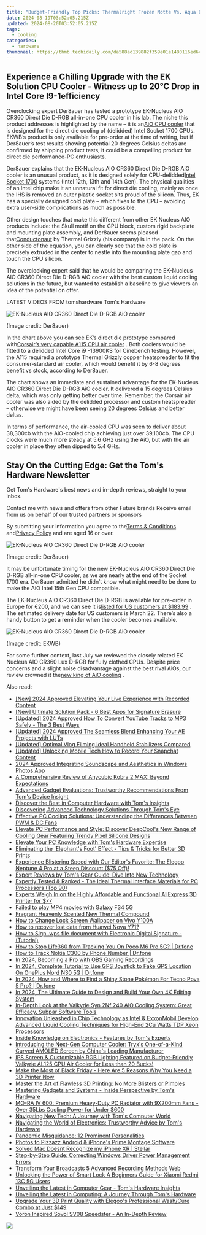 ```yaml
---
title: "Budget-Friendly Top Picks: Thermalright Frozen Notte Vs. Aqua Elite 360 White V3 - Comprehensive AIO Reviews"
date: 2024-08-19T03:52:05.215Z
updated: 2024-08-20T03:52:05.215Z
tags:
  - cooling
categories:
  - hardware
thumbnail: https://thmb.techidaily.com/da588ad139882f359e01e1480116ed64f1f64c7e5500ad5bb32d29ff957df078.jpg
---
```


## Experience a Chilling Upgrade with the EK Solution CPU Cooler - Witness up to 20°C Drop in Intel Core I9-1efficiency

Overclocking expert Der8auer has tested a prototype EK-Nucleus AIO CR360 Direct Die D-RGB all-in-one CPU cooler in his lab. The niche this product addresses is highlighted by the name – it is an[AiO CPU cooler](https://www.tomshardware.com/reviews/best-cpu-coolers,4181.html) that is designed for the direct die cooling of (delidded) Intel Socket 1700 CPUs. EKWB’s product is only available for pre-order at the time of writing, but if Der8auer’s test results showing potential 20 degrees Celsius deltas are confirmed by shipping product tests, it could be a compelling product for direct die performance-PC enthusiasts.

 Der8auer explains that the EK-Nucleus AIO CR360 Direct Die D-RGB AiO cooler is an unusual product, as it is designed solely for CPU-delidded[Intel Socket 1700](https://www.tomshardware.com/news/amd-takes-jab-at-intel-over-lga1700-platform-longevity) systems (Intel 12th, 13th and 14th Gen). The physical qualities of an Intel chip make it an unnatural fit for direct die cooling, mainly as once the IHS is removed an outer plastic socket sits proud of the silicon. Thus, EK has a specially designed cold plate – which fixes to the CPU – avoiding extra user-side complications as much as possible.

 Other design touches that make this different from other EK Nucleus AIO products include: the Skull motif on the CPU block, custom rigid backplate and mounting plate assembly, and Der8auer seems pleased that[Conductonaut](https://www.tomshardware.com/best-picks/best-thermal-paste) by Thermal Grizzly (his company) is in the pack. On the other side of the equation, you can clearly see that the cold plate is precisely extruded in the center to nestle into the mounting plate gap and touch the CPU silicon.

 The overclocking expert said that he would be comparing the EK-Nucleus AIO CR360 Direct Die D-RGB AiO cooler with the best custom liquid cooling solutions in the future, but wanted to establish a baseline to give viewers an idea of the potential on offer.

 LATEST VIDEOS FROM tomshardware Tom's Hardware

![EK-Nucleus AIO CR360 Direct Die D-RGB AiO cooler](https://cdn.mos.cms.futurecdn.net/Mqvy3Y6vrwuksYvcHVpUaJ-320-80.jpg)

 (Image credit: Der8auer)

 In the chart above you can see EK’s direct die prototype compared with[Corsair’s very capable A115 CPU air cooler](https://www.tomshardware.com/pc-components/cooling/corsair-air-a115-cooler-review/2) . Both coolers would be fitted to a delidded Intel Core i9 -13900KS for Cinebench testing. However, the A115 required a prototype Thermal Grizzly copper heatspreader to fit the consumer-standard air cooler, which would benefit it by 6-8 degrees benefit vs stock, according to Der8auer.

 The chart shows an immediate and sustained advantage for the EK-Nucleus AIO CR360 Direct Die D-RGB AiO cooler. It delivered a 15 degrees Celsius delta, which was only getting better over time. Remember, the Corsair air cooler was also aided by the delidded processor and custom heatspreader – otherwise we might have been seeing 20 degrees Celsius and better deltas.

 In terms of performance, the air-cooled CPU was seen to deliver about 38,300cb with the AiO-cooled chip achieving just over 39,100cb. The CPU clocks were much more steady at 5.6 GHz using the AiO, but with the air cooler in place they often dipped to 5.4 GHz.

## Stay On the Cutting Edge: Get the Tom's Hardware Newsletter

 Get Tom's Hardware's best news and in-depth reviews, straight to your inbox.

 Contact me with news and offers from other Future brands  Receive email from us on behalf of our trusted partners or sponsors

 By submitting your information you agree to the[Terms & Conditions](https://futureplc.com/terms-conditions/) and[Privacy Policy](https://futureplc.com/privacy-policy/) and are aged 16 or over.

![EK-Nucleus AIO CR360 Direct Die D-RGB AiO cooler](https://cdn.mos.cms.futurecdn.net/wmRXDJgtnnLnPhD5DLfZMJ-320-80.jpg)

 (Image credit: Der8auer)

 It may be unfortunate timing for the new EK-Nucleus AIO CR360 Direct Die D-RGB all-in-one CPU cooler, as we are nearly at the end of the Socket 1700 era. Der8auer admitted he didn’t know what might need to be done to make the AiO Intel 15th Gen CPU compatible.

 The EK-Nucleus AIO CR360 Direct Die D-RGB is available for pre-order in Europe for €200, and we can see it is[listed for US customers at $183.99](https://www.ekwb.com/shop/ek-nucleus-aio-cr360-direct-die-d-rgb-1700) . The estimated delivery date for US customers is March 22\. There’s also a handy button to get a reminder when the cooler becomes available.

![EK-Nucleus AIO CR360 Direct Die D-RGB AiO cooler](https://cdn.mos.cms.futurecdn.net/DwdkCF27CRpbAtFLxxyV8J-320-80.jpg)

(Image credit: EKWB)

 For some further context, last July we reviewed the closely related EK Nucleus AIO CR360 Lux D-RGB for fully clothed CPUs. Despite price concerns and a slight noise disadvantage against the best rival AiOs, our review crowned it the[new king of AiO cooling](https://www.tomshardware.com/reviews/ek-nucleus-aio-cr360-lux-d-rgb) .


<ins class="adsbygoogle"
     style="display:block"
     data-ad-format="autorelaxed"
     data-ad-client="ca-pub-7571918770474297"
     data-ad-slot="1223367746"></ins>



<ins class="adsbygoogle"
     style="display:block"
     data-ad-client="ca-pub-7571918770474297"
     data-ad-slot="8358498916"
     data-ad-format="auto"
     data-full-width-responsive="true"></ins>

<span class="atpl-alsoreadstyle">Also read:</span>
<div><ul>
<li><a href="https://screen-recording.techidaily.com/new-2024-approved-elevating-your-live-experience-with-recorded-content/"><u>[New] 2024 Approved  Elevating Your Live Experience with Recorded Content</u></a></li>
<li><a href="https://fox-http.techidaily.com/new-ultimate-solution-pack-6-best-apps-for-signature-erasure/"><u>[New] Ultimate Solution Pack - 6 Best Apps for Signature Erasure</u></a></li>
<li><a href="https://eaxpv-info.techidaily.com/updated-2024-approved-how-to-convert-youtube-tracks-to-mp3-safely-the-3-best-ways/"><u>[Updated] 2024 Approved  How To Convert YouTube Tracks to MP3 Safely - The 3 Best Ways</u></a></li>
<li><a href="https://vp-tips.techidaily.com/updated-2024-approved-the-seamless-blend-enhancing-your-ae-projects-with-luts/"><u>[Updated] 2024 Approved  The Seamless Blend  Enhancing Your AE Projects with LUTs</u></a></li>
<li><a href="https://fox-glue.techidaily.com/updated-optimal-vlog-filming-ideal-handheld-stabilizers-compared/"><u>[Updated] Optimal Vlog Filming  Ideal Handheld Stabilizers Compared</u></a></li>
<li><a href="https://snapchat-videos.techidaily.com/updated-unlocking-mobile-tech-how-to-record-your-snapchat-content/"><u>[Updated] Unlocking Mobile Tech  How to Record Your Snapchat Content</u></a></li>
<li><a href="https://extra-approaches.techidaily.com/2024-approved-integrating-soundscape-and-aesthetics-in-windows-photos-app/"><u>2024 Approved  Integrating Soundscape and Aesthetics in Windows Photos App</u></a></li>
<li><a href="https://hardware-tips.techidaily.com/1723125189128-a-comprehensive-review-of-anycubic-kobra-2-max-beyond-expectations/"><u>A Comprehensive Review of Anycubic Kobra 2 MAX: Beyond Expectations</u></a></li>
<li><a href="https://hardware-tips.techidaily.com/advanced-gadget-evaluations-trustworthy-recommendations-from-toms-device-insight/"><u>Advanced Gadget Evaluations: Trustworthy Recommendations From Tom's Device Insight</u></a></li>
<li><a href="https://hardware-tips.techidaily.com/discover-the-best-in-computer-hardware-with-toms-insights/"><u>Discover the Best in Computer Hardware with Tom's Insights</u></a></li>
<li><a href="https://hardware-tips.techidaily.com/discovering-advanced-technology-solutions-through-toms-eye/"><u>Discovering Advanced Technology Solutions Through Tom's Eye</u></a></li>
<li><a href="https://hardware-tips.techidaily.com/effective-pc-cooling-solutions-understanding-the-differences-between-pwm-and-dc-fans/"><u>Effective PC Cooling Solutions: Understanding the Differences Between PWM & DC Fans</u></a></li>
<li><a href="https://hardware-tips.techidaily.com/elevate-pc-performance-and-style-discover-deepcools-new-range-of-cooling-gear-featuring-trendy-pixel-silicone-designs/"><u>Elevate PC Performance and Style: Discover DeepCool's New Range of Cooling Gear Featuring Trendy Pixel Silicone Designs</u></a></li>
<li><a href="https://hardware-tips.techidaily.com/elevate-your-pc-knowledge-with-toms-hardware-expertise/"><u>Elevate Your PC Knowledge with Tom's Hardware Expertise</u></a></li>
<li><a href="https://hardware-tips.techidaily.com/eliminating-the-elephants-foot-effect-tips-and-tricks-for-better-3d-prints/"><u>Eliminating the 'Elephant's Foot' Effect - Tips & Tricks for Better 3D Prints</u></a></li>
<li><a href="https://hardware-tips.techidaily.com/1723125193045-experience-blistering-speed-with-our-editors-favorite-the-elegoo-neptune-4-pro-at-a-steep-discount-75-off/"><u>Experience Blistering Speed with Our Editor's Favorite: The Elegoo Neptune 4 Pro at a Steep Discount ($75 Off)!</u></a></li>
<li><a href="https://hardware-tips.techidaily.com/expert-reviews-by-toms-gear-guide-dive-into-new-technology/"><u>Expert Reviews by Tom's Gear Guide: Dive Into New Technology</u></a></li>
<li><a href="https://hardware-tips.techidaily.com/expertly-tested-and-ranked-the-ideal-thermal-interface-materials-for-pc-processors-top-90/"><u>Expertly Tested & Ranked - The Ideal Thermal Interface Materials for PC Processors (Top 90)</u></a></li>
<li><a href="https://hardware-tips.techidaily.com/experts-weigh-in-on-the-highly-affordable-and-functional-aliexpress-3d-printer-for-77/"><u>Experts Weigh In on the Highly Affordable and Functional AliExpress 3D Printer for $77</u></a></li>
<li><a href="https://phone-solutions.techidaily.com/failed-to-play-mp4-movies-with-galaxy-f34-5g-by-aiseesoft-video-converter-play-mp4-on-android/"><u>Failed to play MP4 movies with Galaxy F34 5G</u></a></li>
<li><a href="https://hardware-tips.techidaily.com/fragrant-heavenly-scented-new-thermal-compound/"><u>Fragrant Heavenly Scented New Thermal Compound</u></a></li>
<li><a href="https://android-unlock.techidaily.com/how-to-change-lock-screen-wallpaper-on-vivo-y100a-by-drfone-android/"><u>How to Change Lock Screen Wallpaper on Vivo Y100A</u></a></li>
<li><a href="https://blog-min.techidaily.com/how-to-recover-lost-data-from-huawei-nova-y71-by-fonelab-android-recover-data/"><u>How to recover lost data from Huawei Nova Y71?</u></a></li>
<li><a href="https://blog-min.techidaily.com/how-to-sign-wps-file-document-with-electronic-digital-signature-tutorial-by-ldigisigner-sign-a-word-sign-a-word/"><u>How to Sign .wps file document with Electronic Digital Signature - (Tutorial)</u></a></li>
<li><a href="https://change-location.techidaily.com/how-to-stop-life360-from-tracking-you-on-poco-m6-pro-5g-drfone-by-drfone-virtual-android/"><u>How to Stop Life360 from Tracking You On Poco M6 Pro 5G? | Dr.fone</u></a></li>
<li><a href="https://android-location-track.techidaily.com/how-to-track-nokia-c300-by-phone-number-drfone-by-drfone-virtual-android/"><u>How to Track Nokia C300 by Phone Number | Dr.fone</u></a></li>
<li><a href="https://screen-recording.techidaily.com/in-2024-becoming-a-pro-with-obs-gaming-recordings/"><u>In 2024, Becoming a Pro with OBS Gaming Recordings</u></a></li>
<li><a href="https://review-topics.techidaily.com/in-2024-complete-tutorial-to-use-gps-joystick-to-fake-gps-location-on-oneplus-nord-n30-5g-drfone-by-drfone-virtual-android/"><u>In 2024, Complete Tutorial to Use GPS Joystick to Fake GPS Location On OnePlus Nord N30 5G | Dr.fone</u></a></li>
<li><a href="https://android-pokemon-go.techidaily.com/in-2024-how-and-where-to-find-a-shiny-stone-pokemon-for-tecno-pova-5-pro-drfone-by-drfone-virtual-android/"><u>In 2024, How and Where to Find a Shiny Stone Pokémon For Tecno Pova 5 Pro? | Dr.fone</u></a></li>
<li><a href="https://some-guidance.techidaily.com/in-2024-the-ultimate-guide-to-design-and-build-your-own-4k-editing-system/"><u>In 2024, The Ultimate Guide to Design and Build Your Own 4K Editing System</u></a></li>
<li><a href="https://hardware-tips.techidaily.com/in-depth-look-at-the-valkyrie-syn-2nf-240-aio-cooling-system-great-efficacy-subpar-software-tools/"><u>In-Depth Look at the Valkyrie Syn 2Nf 240 AIO Cooling System: Great Efficacy, Subpar Software Tools</u></a></li>
<li><a href="https://hardware-tips.techidaily.com/innovation-unleashed-in-chip-technology-as-intel-and-exxonmobil-develop-advanced-liquid-cooling-techniques-for-high-end-2cu-watts-tdp-xeon-processors/"><u>Innovation Unleashed in Chip Technology as Intel & ExxonMobil Develop Advanced Liquid Cooling Techniques for High-End 2Cu Watts TDP Xeon Processors</u></a></li>
<li><a href="https://hardware-tips.techidaily.com/inside-knowledge-on-electronics-features-by-toms-experts/"><u>Inside Knowledge on Electronics - Features by Tom's Experts</u></a></li>
<li><a href="https://hardware-tips.techidaily.com/introducing-the-next-gen-computer-cooler-tryxs-one-of-a-kind-curved-amoled-screen-by-chinas-leading-manufacturer/"><u>Introducing the Next-Gen Computer Cooler: Tryx's One-of-a-Kind Curved AMOLED Screen by China's Leading Manufacturer</u></a></li>
<li><a href="https://hardware-tips.techidaily.com/1723175723043-ips-screen-and-customizable-rgb-lighting-featured-on-budget-friendly-valkyrie-al125-cpu-air-cooler-for-less-than-20-bucks/"><u>IPS Screen & Customizable RGB Lighting Featured on Budget-Friendly Valkyrie AL125 CPU Air Cooler for Less than 20 Bucks!</u></a></li>
<li><a href="https://hardware-tips.techidaily.com/make-the-most-of-black-friday-here-are-5-reasons-why-you-need-a-3d-printer-now/"><u>Make the Most of Black Friday - Here Are 5 Reasons Why You Need a 3D Printer Now</u></a></li>
<li><a href="https://hardware-tips.techidaily.com/master-the-art-of-flawless-3d-printing-no-more-blisters-or-pimples/"><u>Master the Art of Flawless 3D Printing: No More Blisters or Pimples</u></a></li>
<li><a href="https://hardware-tips.techidaily.com/mastering-gadgets-and-systems-inside-perspective-by-toms-hardware/"><u>Mastering Gadgets and Systems - Inside Perspective by Tom's Hardware</u></a></li>
<li><a href="https://hardware-tips.techidaily.com/mo-ra-iv-600-premium-heavy-duty-pc-radiator-with-9x200mm-fans-over-35lbs-cooling-power-for-under-600/"><u>MO-RA IV 600: Premium Heavy-Duty PC Radiator with 9X200mm Fans - Over 35Lbs Cooling Power for Under $600</u></a></li>
<li><a href="https://hardware-tips.techidaily.com/navigating-new-tech-a-journey-with-toms-computer-world/"><u>Navigating New Tech: A Journey with Tom's Computer World</u></a></li>
<li><a href="https://hardware-tips.techidaily.com/navigating-the-world-of-electronics-trustworthy-advice-by-toms-hardware/"><u>Navigating the World of Electronics: Trustworthy Advice by Tom's Hardware</u></a></li>
<li><a href="https://facebook.techidaily.com/pandemic-misguidance-12-prominent-personalities/"><u>Pandemic Misguidance: 12 Prominent Personalities</u></a></li>
<li><a href="https://extra-lessons.techidaily.com/photos-to-pizzazz-android-and-iphones-prime-montage-software/"><u>Photos to Pizzazz  Android & iPhone's Prime Montage Software</u></a></li>
<li><a href="https://techidaily.com/solved-mac-doesnt-recognize-my-iphone-xr-stellar-by-stellar-data-recovery-ios-iphone-data-recovery/"><u>Solved Mac Doesnt Recognize my iPhone XR | Stellar</u></a></li>
<li><a href="https://win-howtos.techidaily.com/step-by-step-guide-correcting-windows-driver-power-management-errors/"><u>Step-by-Step Guide: Correcting Windows Driver Power Management Errors</u></a></li>
<li><a href="https://desktop-recording.techidaily.com/transform-your-broadcasts-5-advanced-recording-methods-web/"><u>Transform Your Broadcasts  5 Advanced Recording Methods Web</u></a></li>
<li><a href="https://unlock-android.techidaily.com/unlocking-the-power-of-smart-lock-a-beginners-guide-for-xiaomi-redmi-13c-5g-users-by-drfone-android/"><u>Unlocking the Power of Smart Lock A Beginners Guide for Xiaomi Redmi 13C 5G Users</u></a></li>
<li><a href="https://hardware-tips.techidaily.com/unveiling-the-latest-in-computer-gear-toms-hardware-insights/"><u>Unveiling the Latest in Computer Gear - Tom's Hardware Insights</u></a></li>
<li><a href="https://hardware-tips.techidaily.com/unveiling-the-latest-in-computing-a-journey-through-toms-hardware/"><u>Unveiling the Latest in Computing: A Journey Through Tom's Hardware</u></a></li>
<li><a href="https://hardware-tips.techidaily.com/upgrade-your-3d-print-quality-with-elegoos-professional-washcure-combo-at-just-149/"><u>Upgrade Your 3D Print Quality with Elegoo's Professional Wash/Cure Combo at Just $149</u></a></li>
<li><a href="https://hardware-tips.techidaily.com/voron-inspired-sovol-sv08-speedster-an-in-depth-review/"><u>Voron Inspired Sovol SV08 Speedster - An In-Depth Review</u></a></li>
</ul></div>

<!-- affiliate ads begin -->
<a href="https://shop.mondly.com/affiliate.php?ACCOUNT=ATISTUDI&AFFILIATE=108875&PATH=https%3A%2F%2Fwww.mondly.com%3FAFFILIATE%3D108875%26RESOURCE%3D%2BEducational%2B970x90%2B"><img src="https://secure.avangate.com/images/merchant/69c418c33ec2e1a4267fa9bb77fa1428/educational-970x90.gif" border="0"></a>
<!-- affiliate ads end -->